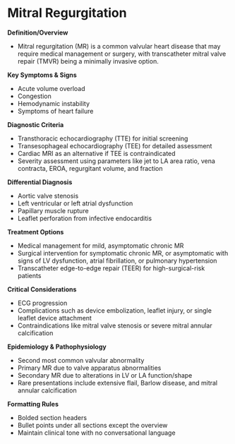 # Mitral Regurgitation

**Definition/Overview**
- Mitral regurgitation (MR) is a common valvular heart disease that may require medical management or surgery, with transcatheter mitral valve repair (TMVR) being a minimally invasive option.

**Key Symptoms & Signs**
- Acute volume overload
- Congestion
- Hemodynamic instability
- Symptoms of heart failure

**Diagnostic Criteria**
- Transthoracic echocardiography (TTE) for initial screening
- Transesophageal echocardiography (TEE) for detailed assessment
- Cardiac MRI as an alternative if TEE is contraindicated
- Severity assessment using parameters like jet to LA area ratio, vena contracta, EROA, regurgitant volume, and fraction

**Differential Diagnosis**
- Aortic valve stenosis
- Left ventricular or left atrial dysfunction
- Papillary muscle rupture
- Leaflet perforation from infective endocarditis

**Treatment Options**
- Medical management for mild, asymptomatic chronic MR
- Surgical intervention for symptomatic chronic MR, or asymptomatic with signs of LV dysfunction, atrial fibrillation, or pulmonary hypertension
- Transcatheter edge-to-edge repair (TEER) for high-surgical-risk patients

**Critical Considerations**
- ECG progression
- Complications such as device embolization, leaflet injury, or single leaflet device attachment
- Contraindications like mitral valve stenosis or severe mitral annular calcification

**Epidemiology & Pathophysiology**
- Second most common valvular abnormality
- Primary MR due to valve apparatus abnormalities
- Secondary MR due to alterations in LV or LA function/shape
- Rare presentations include extensive flail, Barlow disease, and mitral annular calcification

**Formatting Rules**
- Bolded section headers
- Bullet points under all sections except the overview
- Maintain clinical tone with no conversational language